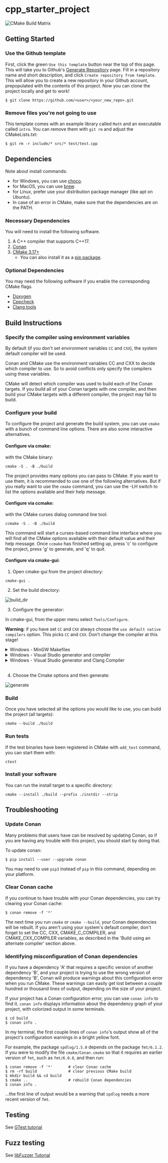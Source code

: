 # cpp_starter_project

![CMake Build Matrix](https://github.com/juliencombattelli/cpp_starter_project/workflows/CMake%20Build%20Matrix/badge.svg)

## Getting Started

### Use the Github template
First, click the green `Use this template` button near the top of this page.
This will take you to Github's [Generate Repository](https://github.com/juliencombattelli/cpp_starter_project/generate) page. 
Fill in a repository name and short description, and click `Create repository from template`. 
This will allow you to create a new repository in your Github account, 
prepopulated with the contents of this project. 
Now you can clone the project locally and get to work!

    $ git clone https://github.com/<user>/<your_new_repo>.git

### Remove files you're not going to use
This template comes with an example library called `Math` and an executable called `intro`.
You can remove them with `git rm` and adjust the CMakeLists.txt:

    $ git rm -r include/* src/* test/test.cpp

## Dependencies

Note about install commands: 
- for Windows, you can use [choco](https://chocolatey.org/install).
- for MacOS, you can use [brew](https://brew.sh/).
- for Linux, prefer use your distribution package manager (like apt on Ubuntu).
- In case of an error in CMake, make sure that the dependencies are on the PATH.

### Necessary Dependencies

You will need to install the following software.

1. A C++ compiler that supports C++17.
2. [Conan](https://docs.conan.io/en/latest/installation.html)
3. [CMake 3.17+](https://cmake.org/install/)
	- You can also install it as a [pip package](https://pypi.org/project/cmake/).

### Optional Dependencies

You may need the following software if you enable the corresponding CMake flags.

  * [Doxygen](http://doxygen.nl/)
  * [Cppcheck](http://cppcheck.sourceforge.net/)
  * [Clang tools](https://releases.llvm.org/download.html)

## Build Instructions

### Specify the compiler using environment variables

By default (if you don't set environment variables `CC` and `CXX`), the system default compiler will be used.

Conan and CMake use the environment variables CC and CXX to decide which compiler to use.
So to avoid conflicts only specify the compilers using these variables.

CMake will detect which compiler was used to build each of the Conan targets. 
If you build all of your Conan targets with one compiler, 
and then build your CMake targets with a different compiler, the project may fail to build.

### Configure your build

To configure the project and generate the build system, you can use `cmake` with a bunch of command line options.
There are also some interactive alternatives.

#### **Configure via cmake**:
with the CMake binary:  

    cmake -S . -B ./build
    
The project provides many options you can pass to CMake. 
If you want to use them, it is recommended to use one of the following alternatives.
But if you really want to use the `cmake` command, you can use the -LH switch to list the options available and their help message.

#### **Configure via ccmake**:
with the CMake curses dialog command line tool:  

    ccmake -S . -B ./build

This command will start a curses-based command line interface 
where you will find all the CMake options available with their default value and their help message. 
Once `ccmake` has finished setting up, press 'c' to configure the project, press 'g' to generate, and 'q' to quit.

#### **Configure via cmake-gui**:

1) Open cmake-gui from the project directory:
```
cmake-gui .
```
2) Set the build directory:

![build_dir](https://user-images.githubusercontent.com/16418197/82524586-fa48e380-9af4-11ea-8514-4e18a063d8eb.jpg)

3) Configure the generator:

In cmake-gui, from the upper menu select `Tools/Configure`.

**Warning**: if you have set `CC` and `CXX` always choose the `use default native compilers` option. This picks `CC` and `CXX`. Don't change the compiler at this stage!

<details>
<summary>Windows - MinGW Makefiles</summary>

Choose MinGW Makefiles as the generator:

<img src="https://user-images.githubusercontent.com/16418197/82769479-616ade80-9dfa-11ea-899e-3a8c31d43032.png" alt="mingw">

</details>

<details>
<summary>Windows - Visual Studio generator and compiler</summary>

You should have already set `C` and `CXX` to `cl.exe`.

Choose "Visual Studio 16 2019" as the generator:

<img src="https://user-images.githubusercontent.com/16418197/82524696-32502680-9af5-11ea-9697-a42000e900a6.jpg" alt="default_vs">

</details>

<details>

<summary>Windows - Visual Studio generator and Clang Compiler</summary>

You should have already set `C` and `CXX` to `clang.exe` and `clang++.exe`.

Choose "Visual Studio 16 2019" as the generator. To tell Visual studio to use `clang-cl.exe`:
- If you use the LLVM that is shipped with Visual Studio: write `ClangCl` under "optional toolset to use". 

<img src="https://user-images.githubusercontent.com/16418197/82781142-ae60ac00-9e1e-11ea-8c77-222b005a8f7e.png" alt="visual_studio">

- If you use an external LLVM: write [`LLVM_v142`](https://github.com/zufuliu/llvm-utils#llvm-for-visual-studio-2017-and-2019)
 under "optional toolset to use".

<img src="https://user-images.githubusercontent.com/16418197/82769558-b3136900-9dfa-11ea-9f73-02ab8f9b0ca4.png" alt="visual_studio">

</details>
<br/>

4) Choose the Cmake options and then generate:

![generate](https://user-images.githubusercontent.com/16418197/82781591-c97feb80-9e1f-11ea-86c8-f2748b96f516.png)



### Build
Once you have selected all the options you would like to use, you can build the project (all targets):

    cmake --build ./build

### Run tests
If the test binaries have been registered in CMake with `add_test` command, you can start them with:

    ctest
    
### Install your software
You can run the install target to a specific directory:

    cmake --install ./build --prefix ./instdir --strip


## Troubleshooting

### Update Conan
Many problems that users have can be resolved by updating Conan, so if you are 
having any trouble with this project, you should start by doing that.

To update conan: 

    $ pip install --user --upgrade conan 

You may need to use `pip3` instead of `pip` in this command, depending on your 
platform.

### Clear Conan cache
If you continue to have trouble with your Conan dependencies, you can try 
clearing your Conan cache:

    $ conan remove -f '*'
    
The next time you run `cmake` or `cmake --build`, your Conan dependencies will
be rebuilt. If you aren't using your system's default compiler, don't forget to 
set the CC, CXX, CMAKE_C_COMPILER, and CMAKE_CXX_COMPILER variables, as 
described in the 'Build using an alternate compiler' section above.

### Identifying misconfiguration of Conan dependencies

If you have a dependency 'A' that requires a specific version of another 
dependency 'B', and your project is trying to use the wrong version of 
dependency 'B', Conan will produce warnings about this configuration error 
when you run CMake. These warnings can easily get lost between a couple 
hundred or thousand lines of output, depending on the size of your project. 

If your project has a Conan configuration error, you can use `conan info` to 
find it. `conan info` displays information about the dependency graph of your 
project, with colorized output in some terminals.

    $ cd build
    $ conan info .

In my terminal, the first couple lines of `conan info`'s output show all of the
project's configuration warnings in a bright yellow font. 

For example, the package `spdlog/1.5.0` depends on the package `fmt/6.1.2`.
If you were to modify the file `cmake/Conan.cmake` so that it requires an 
earlier version of `fmt`, such as `fmt/6.0.0`, and then run:

    $ conan remove -f '*'       # clear Conan cache
    $ rm -rf build              # clear previous CMake build
    $ mkdir build && cd build
    $ cmake ..                  # rebuild Conan dependencies
    $ conan info .

...the first line of output would be a warning that `spdlog` needs a more recent
version of `fmt`.

## Testing
See [GTest tutorial](https://github.com/google/googletest/blob/master/googletest/docs/primer.md)

## Fuzz testing

See [libFuzzer Tutorial](https://github.com/google/fuzzing/blob/master/tutorial/libFuzzerTutorial.md)

